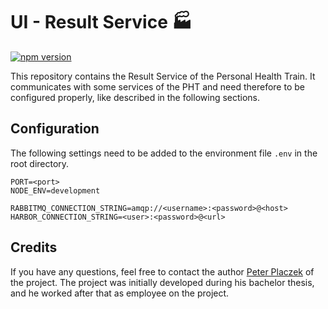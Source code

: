 # UI - Result Service 🏭

[![npm version](https://badge.fury.io/js/@personalhealthtrain%2Fui-result-service.svg)](https://badge.fury.io/js/@personalhealthtrain%2Fui-result-service)

This repository contains the Result Service of the Personal Health Train.
It communicates with some services of the PHT and need therefore to be configured properly, like described 
in the following sections.

## Configuration
The following settings need to be added to the environment file `.env` in the root directory.
```
PORT=<port>
NODE_ENV=development

RABBITMQ_CONNECTION_STRING=amqp://<username>:<password>@<host>
HARBOR_CONNECTION_STRING=<user>:<password>@<url>
```

## Credits
If you have any questions, feel free to contact the author [Peter Placzek](https://github.com/Tada5hi) of the project.
The project was initially developed during his bachelor thesis, and he worked after that as employee
on the project.
